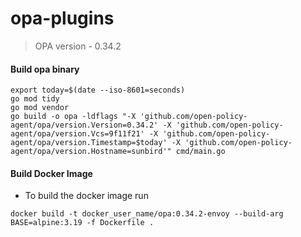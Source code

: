 # opa-plugins

> OPA version - 0.34.2
#### Build opa binary
```
export today=$(date --iso-8601=seconds)
go mod tidy
go mod vendor
go build -o opa -ldflags "-X 'github.com/open-policy-agent/opa/version.Version=0.34.2' -X 'github.com/open-policy-agent/opa/version.Vcs=9f11f21' -X 'github.com/open-policy-agent/opa/version.Timestamp=$today' -X 'github.com/open-policy-agent/opa/version.Hostname=sunbird'" cmd/main.go
```


#### Build Docker Image
- To build the docker image run
```
docker build -t docker_user_name/opa:0.34.2-envoy --build-arg BASE=alpine:3.19 -f Dockerfile .
```